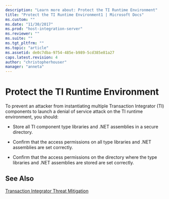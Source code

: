 ```yaml
---
description: "Learn more about: Protect the TI Runtime Environment"
title: "Protect the TI Runtime Environment1 | Microsoft Docs"
ms.custom: ""
ms.date: "11/30/2017"
ms.prod: "host-integration-server"
ms.reviewer: ""
ms.suite: ""
ms.tgt_pltfrm: ""
ms.topic: "article"
ms.assetid: de0c7dba-9754-485e-b989-5cd385e81a27
caps.latest.revision: 4
author: "christopherhouser"
manager: "anneta"
---
```

# Protect the TI Runtime Environment
To prevent an attacker from instantiating multiple Transaction Integrator (TI) components to launch a denial of service attack on the TI runtime environment, you should:  
  
-   Store all TI component type libraries and .NET assemblies in a secure directory.  
  
-   Confirm that the access permissions on all type libraries and .NET assemblies are set correctly.  
  
-   Confirm that the access permissions on the directory where the type libraries and .NET assemblies are stored are set correctly.  
  
## See Also  
 [Transaction Integrator Threat Mitigation](../core/transaction-integrator-threat-mitigation2.md)
